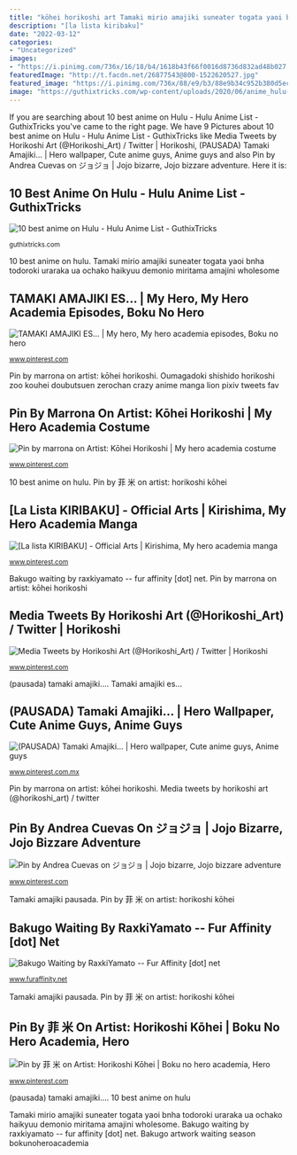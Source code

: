 ```yaml
---
title: "kōhei horikoshi art Tamaki mirio amajiki suneater togata yaoi bnha todoroki uraraka ua ochako haikyuu demonio miritama amajini wholesome"
description: "[la lista kiribaku]"
date: "2022-03-12"
categories:
- "Uncategorized"
images:
- "https://i.pinimg.com/736x/16/18/b4/1618b43f66f0016d8736d832ad48b027.jpg"
featuredImage: "http://t.facdn.net/26877543@800-1522620527.jpg"
featured_image: "https://i.pinimg.com/736x/88/e9/b3/88e9b34c952b380d5ec688dd58ebc092.jpg"
image: "https://guthixtricks.com/wp-content/uploads/2020/06/anime_hulu-My-Hero-Academia-768x1088.jpg"
---
```


If you are searching about 10 best anime on Hulu - Hulu Anime List - GuthixTricks you've came to the right page. We have 9 Pictures about 10 best anime on Hulu - Hulu Anime List - GuthixTricks like Media Tweets by Horikoshi Art (@Horikoshi_Art) / Twitter | Horikoshi, (PAUSADA) Tamaki Amajiki... | Hero wallpaper, Cute anime guys, Anime guys and also Pin by Andrea Cuevas on ジョジョ | Jojo bizarre, Jojo bizzare adventure. Here it is:

## 10 Best Anime On Hulu - Hulu Anime List - GuthixTricks

![10 best anime on Hulu - Hulu Anime List - GuthixTricks](https://guthixtricks.com/wp-content/uploads/2020/06/anime_hulu-My-Hero-Academia-768x1088.jpg "10 best anime on hulu")

<small>guthixtricks.com</small>

10 best anime on hulu. Tamaki mirio amajiki suneater togata yaoi bnha todoroki uraraka ua ochako haikyuu demonio miritama amajini wholesome

## TAMAKI AMAJIKI ES... | My Hero, My Hero Academia Episodes, Boku No Hero

![TAMAKI AMAJIKI ES... | My hero, My hero academia episodes, Boku no hero](https://i.pinimg.com/736x/2f/fc/bf/2ffcbf2fc9063fad1e6862f5785f2fcf.jpg "Bakugo waiting by raxkiyamato -- fur affinity [dot] net")

<small>www.pinterest.com</small>

Pin by marrona on artist: kōhei horikoshi. Oumagadoki shishido horikoshi zoo kouhei doubutsuen zerochan crazy anime manga lion pixiv tweets fav

## Pin By Marrona On Artist: Kōhei Horikoshi | My Hero Academia Costume

![Pin by marrona on Artist: Kōhei Horikoshi | My hero academia costume](https://i.pinimg.com/736x/c8/cb/47/c8cb47fc596eac441236ead09aa4cc32.jpg "Pin by andrea cuevas on ジョジョ")

<small>www.pinterest.com</small>

10 best anime on hulu. Pin by 菲 米 on artist: horikoshi kōhei

## [La Lista KIRIBAKU] - Official Arts | Kirishima, My Hero Academia Manga

![[La lista KIRIBAKU] - Official Arts | Kirishima, My hero academia manga](https://i.pinimg.com/originals/f1/7b/80/f17b80a577c971f86fd7be9605f0708f.jpg "Kiribaku kirishima bnha reaccionando bakugo touchy bkg katsuki krbk")

<small>www.pinterest.com</small>

Bakugo waiting by raxkiyamato -- fur affinity [dot] net. Pin by marrona on artist: kōhei horikoshi

## Media Tweets By Horikoshi Art (@Horikoshi_Art) / Twitter | Horikoshi

![Media Tweets by Horikoshi Art (@Horikoshi_Art) / Twitter | Horikoshi](https://i.pinimg.com/originals/c8/68/a6/c868a63b3f70a41b8236affdfa8abe41.jpg "Media tweets by horikoshi art (@horikoshi_art) / twitter")

<small>www.pinterest.com</small>

(pausada) tamaki amajiki.... Tamaki amajiki es...

## (PAUSADA) Tamaki Amajiki... | Hero Wallpaper, Cute Anime Guys, Anime Guys

![(PAUSADA) Tamaki Amajiki... | Hero wallpaper, Cute anime guys, Anime guys](https://i.pinimg.com/736x/16/18/b4/1618b43f66f0016d8736d832ad48b027.jpg "Pin by marrona on artist: kōhei horikoshi")

<small>www.pinterest.com.mx</small>

Pin by marrona on artist: kōhei horikoshi. Media tweets by horikoshi art (@horikoshi_art) / twitter

## Pin By Andrea Cuevas On ジョジョ | Jojo Bizarre, Jojo Bizzare Adventure

![Pin by Andrea Cuevas on ジョジョ | Jojo bizarre, Jojo bizzare adventure](https://i.pinimg.com/736x/88/e9/b3/88e9b34c952b380d5ec688dd58ebc092.jpg "Tamaki mirio amajiki suneater togata yaoi bnha todoroki uraraka ua ochako haikyuu demonio miritama amajini wholesome")

<small>www.pinterest.com</small>

Tamaki amajiki pausada. Pin by 菲 米 on artist: horikoshi kōhei

## Bakugo Waiting By RaxkiYamato -- Fur Affinity [dot] Net

![Bakugo Waiting by RaxkiYamato -- Fur Affinity [dot] net](http://t.facdn.net/26877543@800-1522620527.jpg "(pausada) tamaki amajiki...")

<small>www.furaffinity.net</small>

Tamaki amajiki pausada. Pin by 菲 米 on artist: horikoshi kōhei

## Pin By 菲 米 On Artist: Horikoshi Kōhei | Boku No Hero Academia, Hero

![Pin by 菲 米 on Artist: Horikoshi Kōhei | Boku no hero academia, Hero](https://i.pinimg.com/736x/47/6b/ca/476bcab6942e3feaeca998d8d23ad8f5.jpg "Tamaki mirio amajiki suneater togata yaoi bnha todoroki uraraka ua ochako haikyuu demonio miritama amajini wholesome")

<small>www.pinterest.com</small>

(pausada) tamaki amajiki.... 10 best anime on hulu

Tamaki mirio amajiki suneater togata yaoi bnha todoroki uraraka ua ochako haikyuu demonio miritama amajini wholesome. Bakugo waiting by raxkiyamato -- fur affinity [dot] net. Bakugo artwork waiting season bokunoheroacademia
